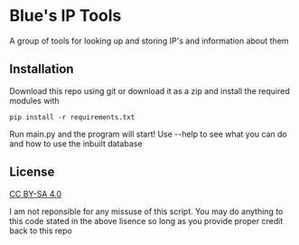 # Blue's IP Tools
A group of tools for looking up and storing IP's and information about them

## Installation
Download this repo using git or download it as a zip and install the required modules with 
```
pip install -r requirements.txt
```
Run main.py and the program will start! Use --help to see what you can do and how to use the inbuilt database


## License
[CC BY-SA 4.0](https://creativecommons.org/licenses/by-sa/4.0/?ref=chooser-v1)

I am not reponsible for any missuse of this script.
You may do anything to this code stated in the above lisence so long as you provide proper credit back to this repo
